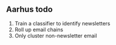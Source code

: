 Aarhus todo
-----------

1. Train a classifier to identify newsletters
2. Roll up email chains
3. Only cluster non-newsletter email
